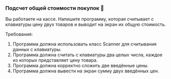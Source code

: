 
### Подсчет общей стоимости покупок 🛒

Вы работаете на кассе. Напишите программу, которая считывает с клавиатуры цену двух товаров и выводит на экран их общую стоимость.

Требования:
1. Программа должна использовать класс Scanner для считывания данных с клавиатуры. 
2. Программа должна считать с клавиатуры два целых числа, каждое из которых представляет цену товара. 
3. Программа должна корректно сложить две введённые цены. 
4. Программа должна вывести на экран сумму двух введённых цен.